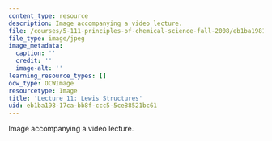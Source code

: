 ```yaml
---
content_type: resource
description: Image accompanying a video lecture.
file: /courses/5-111-principles-of-chemical-science-fall-2008/eb1ba19817cabb8fccc55ce88521bc61_11.jpg
file_type: image/jpeg
image_metadata:
  caption: ''
  credit: ''
  image-alt: ''
learning_resource_types: []
ocw_type: OCWImage
resourcetype: Image
title: 'Lecture 11: Lewis Structures'
uid: eb1ba198-17ca-bb8f-ccc5-5ce88521bc61
---
```

Image accompanying a video lecture.

